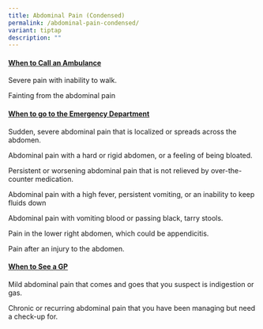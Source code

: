 ```yaml
---
title: Abdominal Pain (Condensed)
permalink: /abdominal-pain-condensed/
variant: tiptap
description: ""
---
```

<h4><strong><u>When to Call an Ambulance</u></strong></h4>
<p>Severe pain with inability to walk.</p>
<p>Fainting from the abdominal pain</p>
<p></p>
<h4><strong><u>When to go to the Emergency Department</u></strong></h4>
<p>Sudden, severe abdominal pain that is localized or spreads across the
abdomen.</p>
<p>Abdominal pain with a hard or rigid abdomen, or a feeling of being bloated.</p>
<p>Persistent or worsening abdominal pain that is not relieved by over-the-counter
medication.</p>
<p>Abdominal pain with a high fever, persistent vomiting, or an inability
to keep fluids down</p>
<p>Abdominal pain with vomiting blood or passing black, tarry stools.</p>
<p>Pain in the lower right abdomen, which could be appendicitis.</p>
<p>Pain after an injury to the abdomen.</p>
<p></p>
<h4><strong><u>When to See a GP</u></strong></h4>
<p>Mild abdominal pain that comes and goes that you suspect is indigestion
or gas.</p>
<p>Chronic or recurring abdominal pain that you have been managing but need
a check-up for.</p>
<p></p>
<p></p>
<p></p>
<p></p>